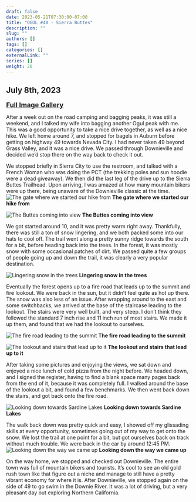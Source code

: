 ```yaml
---
draft: false
date: 2023-05-21T07:30:00-07:00
title: "OGUL #40 - Sierra Buttes"
description: ""
slug: ""
authors: []
tags: []
categories: []
externalLink: ""
series: []
weight: 20
---
```

## July 8th, 2023

<a href="../galleries/sierra-buttes-gallery/"><font size="4"><b>Full Image Gallery</b></font></a>

After a week out on the road camping and bagging peaks, it was still a weekend, and I talked my wife into bagging another Ogul peak with me. This was a good opportunity to take a nice drive together, as well as a nice hike. We left home around 7, and stopped for bagels in Auburn before getting on highway 49 towards Nevada City. I had never taken 49 beyond Grass Valley, and it was a nice drive. We passed through Downieville and decided we’d stop there on the way back to check it out.

We stopped briefly in Sierra City to use the restroom, and talked with a French Woman who was doing the PCT (the trekking poles and sun hoodie were a dead giveaway). We then did the last leg of the drive up to the Sierra Buttes Trailhead. Upon arriving, I was amazed at how many mountain bikers were up there, being unaware of the Downieville classic at the time. 
![The gate where we started our hike from](https://s3.us-west-1.wasabisys.com/web-assets/sierra-buttes-7-8-23/PXL_20230708_170204790.jpg?classes=shadow)
**The gate where we started our hike from**

![The Buttes coming into view](https://s3.us-west-1.wasabisys.com/web-assets/sierra-buttes-7-8-23/PXL_20230708_171747853.jpg?classes=shadow)
**The Buttes coming into view**

We got started around 10, and it was pretty warm right away. Thankfully, there was still a ton of snow lingering, and we both packed some into our hats to cool off. The trail went along a pretty sunny ridge towards the south for a bit, before heading back into the trees. In the forest, it was mostly snow with some occasional patches of dirt. We passed quite a few groups of people going up and down the trail, it was clearly a very popular destination. 

![Lingering snow in the trees](https://s3.us-west-1.wasabisys.com/web-assets/sierra-buttes-7-8-23/PXL_20230708_174415375.jpg?classes=shadow)
**Lingering snow in the trees**

Eventually the forest opens up to a fire road that leads up to the summit and fire lookout. We were back in the sun, but it didn’t feel quite as hot up there. The snow was also less of an issue. After wrapping around to the east and some switchbacks, we arrived at the base of the staircase leading to the lookout. The stairs were very well built, and very steep. I don’t think they followed the standard 7 inch rise and 11 inch run of most stairs. We made it up them, and found that we had the lookout to ourselves. 

![The fire road leading to the summit](https://s3.us-west-1.wasabisys.com/web-assets/sierra-buttes-7-8-23/PXL_20230708_180559102.MP.jpg?classes=shadow)
**The fire road leading to the summit**

![The lookout and stairs that lead up to it](https://s3.us-west-1.wasabisys.com/web-assets/sierra-buttes-7-8-23/PXL_20230708_181446321.jpg?classes=shadow)
**The lookout and stairs that lead up to it**

After taking some pictures and enjoying the views, we sat down and enjoyed a nice lunch of cold pizza from the night before. We headed down, and I signed the register, having to find a blank space many pages back from the end of it, because it was completely full. I walked around the base of the lookout a bit, and found a few benchmarks. We then went back down the stairs, and got back onto the fire road.

![Looking down towards Sardine Lakes](https://s3.us-west-1.wasabisys.com/web-assets/sierra-buttes-7-8-23/PXL_20230708_182218297.jpg?classes=shadow)
**Looking down towards Sardine Lakes**

The walk back down was pretty quick and easy, I showed off my glissading skills at every opportunity, sometimes going out of my way to get onto the snow. We lost the trail at one point for a bit, but got ourselves back on track without much trouble. We were back in the car by around 12:45 PM.
![Looking down the way we came up](https://s3.us-west-1.wasabisys.com/web-assets/sierra-buttes-7-8-23/PXL_20230708_182247688.jpg?classes=shadow)
**Looking down the way we came up**

On the way home, we stopped and checked out Downieville. The entire town was full of mountain bikers and tourists. It’s cool to see an old gold rush town like that figure out a niche and manage to still have a pretty vibrant economy for where it is. After Downieville, we stopped again on the side of 49 to go swim in the Downie River. It was a lot of driving, but a very pleasant day out exploring Northern California. 
